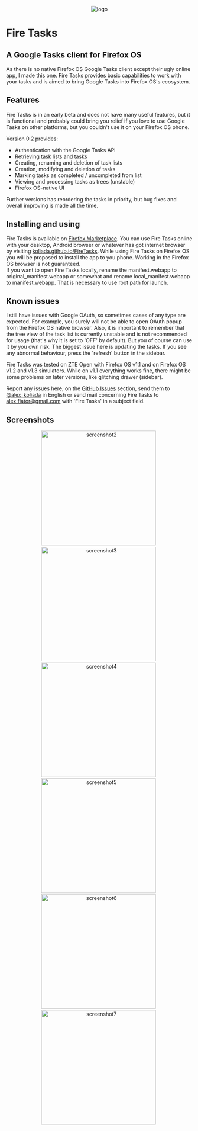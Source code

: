 <p align="center">
<img src="https://raw.github.com/koliada/FireTasks/gh-pages/images/logo.png" alt="logo">
</p>

Fire Tasks
============

A Google Tasks client for Firefox OS
--------------------------------------------

As there is no native Firefox OS Google Tasks client except their ugly online app, I made this one.
Fire Tasks provides basic capabilities to work with your tasks and is aimed to bring Google Tasks into Firefox OS's ecosystem.


Features
--------

Fire Tasks is in an early beta and does not have many useful features,
but it is functional and probably could bring you relief if you love to use Google Tasks on other platforms,
but you couldn't use it on your Firefox OS phone.

Version 0.2 provides:

 - Authentication with the Google Tasks API
 - Retrieving task lists and tasks
 - Creating, renaming and deletion of task lists
 - Creation, modifying and deletion of tasks
 - Marking tasks as completed / uncompleted from list
 - Viewing and processing tasks as trees (unstable)
 - Firefox OS-native UI

Further versions has reordering the tasks in priority, but bug fixes and overall improving is made all the time.


Installing and using
--------------------

Fire Tasks is available on [Firefox Marketplace](https://marketplace.firefox.com/app/fire-tasks/).
You can use Fire Tasks online with your desktop, Android browser or whatever has got internet browser by visiting
[koliada.github.io/FireTasks](http://koliada.github.io/FireTasks).
While using Fire Tasks on Firefox OS you will be proposed to install the app to you phone. Working in the Firefox OS browser is not guaranteed.
<br />
If you want to open Fire Tasks locally, rename the manifest.webapp to original_manifest.webapp or somewhat and rename local_manifest.webapp to manifest.webapp.
That is necessary to use root path for launch.


Known issues
------------

I still have issues with Google OAuth, so sometimes cases of any type are expected.
For example, you surely will not be able to open OAuth popup from the Firefox OS native browser.
Also, it is important to remember that the tree view of the task list is currently unstable and is not recommended for usage
(that's why it is set to 'OFF' by default). But you of course can use it by you own risk.
The biggest issue here is updating the tasks. If you see any abnormal behaviour, press the 'refresh' button in the sidebar.

Fire Tasks was tested on ZTE Open with Firefox OS v1.1 and on Firefox OS v1.2 and v1.3 simulators.
While on v1.1 everything works fine, there might be some problems on later versions, like glitching drawer (sidebar).

Report any issues here, on the [GitHub Issues](https://github.com/koliada/FireTasks/issues)
section, send them to [@alex_koliada](https://twitter.com/alex_koliada) in English
or send mail concerning Fire Tasks to alex.fiator@gmail.com with 'Fire Tasks' in a subject field.


Screenshots
-----------
<p align="center">
<img src="https://raw.github.com/koliada/FireTasks/gh-pages/screenshots/firetasks-02-tree-view.png" alt="screenshot2" height="310">&nbsp;
<img src="https://raw.github.com/koliada/FireTasks/gh-pages/screenshots/firetasks-03-task-lists.png" alt="screenshot3" height="310">&nbsp;
<img src="https://raw.github.com/koliada/FireTasks/gh-pages/screenshots/firetasks-04-list-actions.png" alt="screenshot4" height="310">&nbsp;
<img src="https://raw.github.com/koliada/FireTasks/gh-pages/screenshots/firetasks-05-list-modifying.png" alt="screenshot5" height="310">&nbsp;
<img src="https://raw.github.com/koliada/FireTasks/gh-pages/screenshots/firetasks-06-task-modifying.png" alt="screenshot6" height="310">&nbsp;
<img src="https://raw.github.com/koliada/FireTasks/gh-pages/screenshots/firetasks-07-settings.png" alt="screenshot7" height="310">&nbsp;
</p>